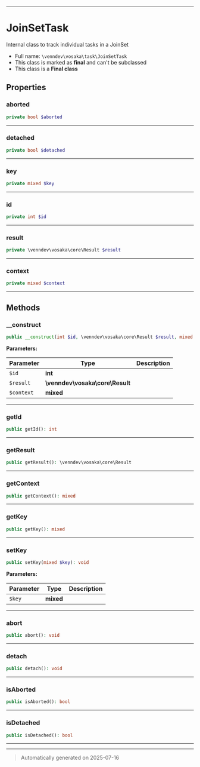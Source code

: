 ***

# JoinSetTask

Internal class to track individual tasks in a JoinSet



* Full name: `\venndev\vosaka\task\JoinSetTask`
* This class is marked as **final** and can't be subclassed
* This class is a **Final class**



## Properties


### aborted



```php
private bool $aborted
```






***

### detached



```php
private bool $detached
```






***

### key



```php
private mixed $key
```






***

### id



```php
private int $id
```






***

### result



```php
private \venndev\vosaka\core\Result $result
```






***

### context



```php
private mixed $context
```






***

## Methods


### __construct



```php
public __construct(int $id, \venndev\vosaka\core\Result $result, mixed $context = null): mixed
```








**Parameters:**

| Parameter | Type | Description |
|-----------|------|-------------|
| `$id` | **int** |  |
| `$result` | **\venndev\vosaka\core\Result** |  |
| `$context` | **mixed** |  |





***

### getId



```php
public getId(): int
```












***

### getResult



```php
public getResult(): \venndev\vosaka\core\Result
```












***

### getContext



```php
public getContext(): mixed
```












***

### getKey



```php
public getKey(): mixed
```












***

### setKey



```php
public setKey(mixed $key): void
```








**Parameters:**

| Parameter | Type | Description |
|-----------|------|-------------|
| `$key` | **mixed** |  |





***

### abort



```php
public abort(): void
```












***

### detach



```php
public detach(): void
```












***

### isAborted



```php
public isAborted(): bool
```












***

### isDetached



```php
public isDetached(): bool
```












***


***
> Automatically generated on 2025-07-16
